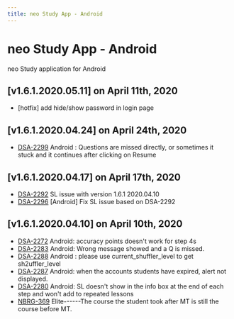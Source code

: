 ```yaml
---
title: neo Study App - Android
---
```


# neo Study App - Android
neo Study application for Android

## [v1.6.1.2020.05.11] on April 11th, 2020
- [hotfix] add hide/show password in login page

## [v1.6.1.2020.04.24] on April 24th, 2020
- [DSA-2299](https://dyned.myjetbrains.com/youtrack/issue/DSA-2299) Android : Questions are missed directly, or sometimes it stuck and it continues after clicking on Resume

## [v1.6.1.2020.04.17] on April 17th, 2020
- [DSA-2292](https://dyned.myjetbrains.com/youtrack/issue/DSA-2292) SL issue with version 1.6.1 2020.04.10
- [DSA-2296](https://dyned.myjetbrains.com/youtrack/issue/DSA-2296) [Android] Fix SL issue based on DSA-2292

## [v1.6.1.2020.04.10] on April 10th, 2020
- [DSA-2272](https://dyned.myjetbrains.com/youtrack/issue/DSA-2272) Android: accuracy points doesn't work for step 4s
- [DSA-2283](https://dyned.myjetbrains.com/youtrack/issue/DSA-2283) Android: Wrong message showed and a Q is missed.
- [DSA-2288](https://dyned.myjetbrains.com/youtrack/issue/DSA-2288) Android : please use current_shuffler_level to get sh2uffler_level
- [DSA-2287](https://dyned.myjetbrains.com/youtrack/issue/DSA-2287) Android: when the accounts students have expired, alert not displayed.
- [DSA-2280](https://dyned.myjetbrains.com/youtrack/issue/DSA-2280) Android: SL doesn't show in the info box at the end of each step and won't add to repeated lessons
- [NBRG-369](https://dyned.myjetbrains.com/youtrack/issue/NBRG-369) Elite------The course the student took after MT is still the course before MT.